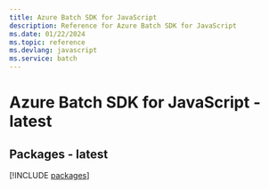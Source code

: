 ```yaml
---
title: Azure Batch SDK for JavaScript
description: Reference for Azure Batch SDK for JavaScript
ms.date: 01/22/2024
ms.topic: reference
ms.devlang: javascript
ms.service: batch
---
```

# Azure Batch SDK for JavaScript - latest
## Packages - latest
[!INCLUDE [packages](batch-index.md)]